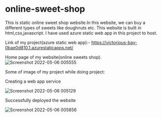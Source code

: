 # online-sweet-shop
This is static online sweet shop website.In this website, we can buy a different types of sweets like doughnuts etc. This website is built in html,css,javascript.
I have used azure static web app in this project to host.

Link of my project(azure static web app):- https://victorious-bay-0bae0d810.1.azurestaticapps.net/

Home page of my website(online sweets shop).
![Screenshot 2022-05-06 005555](https://user-images.githubusercontent.com/104895644/167010761-0157a267-302e-4765-aaf8-831a74cb3e6c.png)


Some of image of my project while doing project:

Creating a web app service

![Screenshot 2022-05-06 005129](https://user-images.githubusercontent.com/104895644/167011267-1efae3ef-287e-4e39-a517-2f7b29c66dd1.png)


Successfully deployed the website

![Screenshot 2022-05-06 005856](https://user-images.githubusercontent.com/104895644/167011320-55227f5e-e657-43f4-a5f0-60ec029cc8d2.png)
